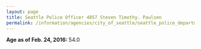 ```yaml
---
layout: page
title: Seattle Police Officer 4857 Steven Timothy. Paulsen
permalink: /information/agencies/city_of_seattle/seattle_police_department/copbook/4857/
---
```


**Age as of Feb. 24, 2016:** 54.0
